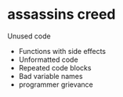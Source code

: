 assassins creed
=======
Unused code
* Functions with side effects
* Unformatted code
* Repeated code blocks
* Bad variable names
* programmer grievance
